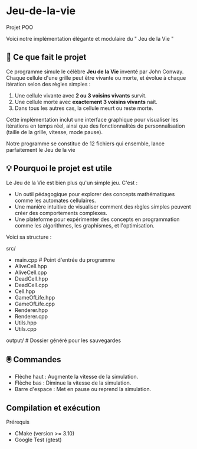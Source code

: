 # Jeu-de-la-vie
Projet POO

Voici notre implémentation élégante et modulaire du " Jeu de la Vie "

## 🌟 Ce que fait le projet  
Ce programme simule le célèbre **Jeu de la Vie** inventé par John Conway.  
Chaque cellule d'une grille peut être vivante ou morte, et évolue à chaque itération selon des règles simples :  
1. Une cellule vivante avec **2 ou 3 voisins vivants** survit.  
2. Une cellule morte avec **exactement 3 voisins vivants** naît.  
3. Dans tous les autres cas, la cellule meurt ou reste morte.  

Cette implémentation inclut une interface graphique pour visualiser les itérations en temps réel, ainsi que des fonctionnalités de personnalisation (taille de la grille, vitesse, mode pause).

Notre programme se constitue de 12 fichiers qui ensemble, lance parfaitement le Jeu de la vie

## 💡 Pourquoi le projet est utile  
Le Jeu de la Vie est bien plus qu'un simple jeu. C'est :  
- Un outil pédagogique pour explorer des concepts mathématiques comme les automates cellulaires.  
- Une manière intuitive de visualiser comment des règles simples peuvent créer des comportements complexes.  
- Une plateforme pour expérimenter des concepts en programmation comme les algorithmes, les graphismes, et l'optimisation.  

Voici sa structure :

 src/
 - main.cpp               # Point d'entrée du programme
 - AliveCell.hpp
 - AliveCell.cpp
 - DeadCell.hpp
 - DeadCell.cpp
 - Cell.hpp
 - GameOfLife.hpp
 - GameOfLife.cpp
 - Renderer.hpp
 - Renderer.cpp
 - Utils.hpp
 - Utils.cpp


output/                    # Dossier généré pour les sauvegardes

## 🖲️ Commandes
- Flèche haut : Augmente la vitesse de la simulation.
- Flèche bas : Diminue la vitesse de la simulation.
- Barre d'espace : Met en pause ou reprend la simulation.

## Compilation et exécution
Prérequis
- CMake (version >= 3.10)
- Google Test (gtest)
